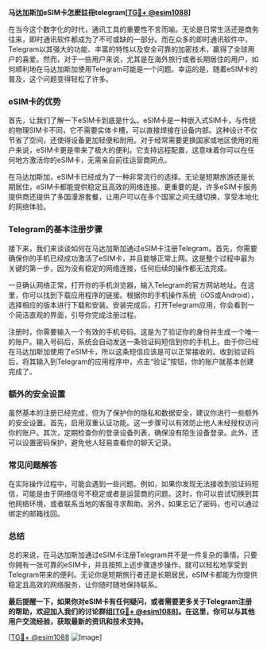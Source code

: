 **马达加斯加eSIM卡怎麽註冊telegram[[TG💪+ @esim1088](https://t.me/s/esim1088)]**

在当今这个数字化的时代，通讯工具的重要性不言而喻。无论是日常生活还是商务往来，即时通讯软件都成为了不可或缺的一部分。而在众多的即时通讯软件中，Telegram以其强大的功能、丰富的特性以及安全可靠的加密技术，赢得了全球用户的喜爱。然而，对于一些用户来说，尤其是在海外旅行或者长期居住的用户，如何顺利地在马达加斯加使用Telegram可能是一个问题。幸运的是，随着eSIM卡的普及，这个问题变得轻松了许多。

### eSIM卡的优势

首先，让我们了解一下eSIM卡到底是什么。eSIM卡是一种嵌入式SIM卡，与传统的物理SIM卡不同，它不需要实体卡槽，可以直接焊接在设备内部。这种设计不仅节省了空间，还使得设备更加轻便和耐用。对于经常需要更换国家或地区使用的用户来说，eSIM卡更是带来了极大的便利。它支持远程配置，这意味着你可以在任何地方激活你的eSIM卡，无需亲自前往运营商网点。

在马达加斯加，eSIM卡已经成为了一种非常流行的选择。无论是短期旅游还是长期居住，eSIM卡都能提供稳定且高效的网络连接。更重要的是，许多eSIM卡服务提供商还提供了多国漫游套餐，让用户可以在多个国家之间无缝切换，享受本地化的网络体验。

### Telegram的基本注册步骤

接下来，我们来谈谈如何在马达加斯加通过eSIM卡注册Telegram。首先，你需要确保你的手机已经成功激活了eSIM卡，并且能够正常上网。这是整个过程中最为关键的第一步，因为没有稳定的网络连接，任何后续的操作都无法完成。

一旦确认网络正常，打开你的手机浏览器，输入Telegram的官方网站地址。在这里，你可以找到下载应用程序的链接。根据你的手机操作系统（iOS或Android），选择相应的版本进行下载和安装。安装完成后，打开Telegram应用，你会看到一个简洁直观的界面，引导你完成注册过程。

注册时，你需要输入一个有效的手机号码。这是为了验证你的身份并生成一个唯一的账户。输入号码后，系统会自动发送一条验证码短信到你的手机上。由于你已经在马达加斯加使用了eSIM卡，所以这条短信应该是可以正常接收的。收到验证码后，将其输入到Telegram的应用程序中，点击“验证”按钮，你的账户就基本创建完成了。

### 额外的安全设置

虽然基本的注册已经完成，但为了保护你的隐私和数据安全，建议你进行一些额外的安全设置。首先，启用双重认证功能。这一步骤可以有效防止他人未经授权访问你的账户。其次，定期检查你的登录设备列表，确保没有陌生设备登录。此外，还可以设置密码保护，避免他人轻易查看你的聊天记录。

### 常见问题解答

在实际操作过程中，可能会遇到一些问题。例如，如果你发现无法接收到验证码短信，可能是由于网络信号不稳定或者是运营商的问题。这时，你可以尝试切换到其他网络环境，或者联系当地的客服寻求帮助。另外，如果忘记了密码，也可以通过绑定的邮箱找回。

### 总结

总的来说，在马达加斯加通过eSIM卡注册Telegram并不是一件复杂的事情。只要你拥有一张可靠的eSIM卡，并且按照上述步骤逐步操作，就可以轻松地享受到Telegram带来的便利。无论你是短期旅行者还是长期居民，eSIM卡都能为你提供稳定且高效的网络服务，让你随时随地保持联系。

**最后提醒一下，如果你对eSIM卡有任何疑问，或者需要更多关于Telegram注册的帮助，欢迎加入我们的讨论群组[[TG💪+ @esim1088](https://t.me/s/esim1088)]。在这里，你可以与其他用户交流经验，获取最新的资讯和技术支持。**

[[TG💪+ @esim1088](https://t.me/s/esim1088) ![Image](https://i.postimg.cc/4NQfJmqS/Snipaste-2025-05-13-00-14-12.png)]